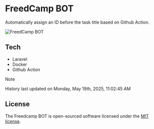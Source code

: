 # FreedCamp BOT

Automatically assign an ID before the task title based on Github Action.

![FreedCamp BOT](https://repository-images.githubusercontent.com/737932867/7d34798b-2680-471c-b089-a78a718d3d6a)

## Tech

- Laravel
- Docker
- Github Action

> [!NOTE]  
> History last updated on Monday, May 19th, 2025, 11:02:45 AM

## License

The Freedcamp BOT is open-sourced software licensed under the [MIT license](https://opensource.org/licenses/MIT).
